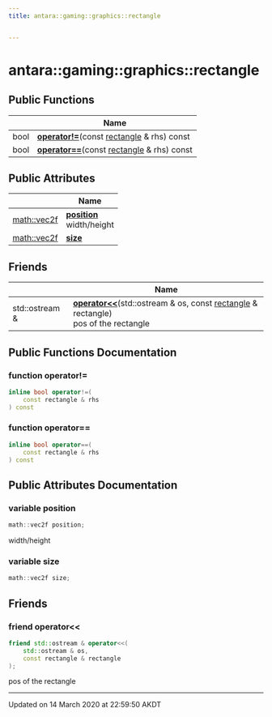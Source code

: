 ```yaml
---
title: antara::gaming::graphics::rectangle


---
```


# antara::gaming::graphics::rectangle















## Public Functions

|                | Name           |
| -------------- | -------------- |
| bool | **[operator!=](Classes/structantara_1_1gaming_1_1graphics_1_1rectangle.md#function-operator!=)**(const [rectangle](Classes/structantara_1_1gaming_1_1graphics_1_1rectangle.md) & rhs) const  |
| bool | **[operator==](Classes/structantara_1_1gaming_1_1graphics_1_1rectangle.md#function-operator==)**(const [rectangle](Classes/structantara_1_1gaming_1_1graphics_1_1rectangle.md) & rhs) const  |


## Public Attributes

|                | Name           |
| -------------- | -------------- |
| [math::vec2f](Classes/classantara_1_1gaming_1_1math_1_1basic__vector.md) | **[position](Classes/structantara_1_1gaming_1_1graphics_1_1rectangle.md#variable-position)** <br>width/height  |
| [math::vec2f](Classes/classantara_1_1gaming_1_1math_1_1basic__vector.md) | **[size](Classes/structantara_1_1gaming_1_1graphics_1_1rectangle.md#variable-size)**  |


## Friends

|                | Name           |
| -------------- | -------------- |
| std::ostream & | **[operator<<](Classes/structantara_1_1gaming_1_1graphics_1_1rectangle.md#friend-operator<<)**(std::ostream & os, const [rectangle](Classes/structantara_1_1gaming_1_1graphics_1_1rectangle.md) & rectangle) <br>pos of the rectangle  |








## Public Functions Documentation

### function operator!=

```cpp
inline bool operator!=(
    const rectangle & rhs
) const
```




























### function operator==

```cpp
inline bool operator==(
    const rectangle & rhs
) const
```






























## Public Attributes Documentation

### variable position

```cpp
math::vec2f position;
```

width/height 



























### variable size

```cpp
math::vec2f size;
```






























## Friends

### friend operator<<

```cpp
friend std::ostream & operator<<(
    std::ostream & os,
    const rectangle & rectangle
);
```

pos of the rectangle 





























-------------------------------

Updated on 14 March 2020 at 22:59:50 AKDT